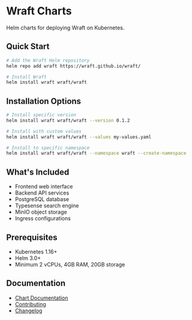 # Wraft Charts

Helm charts for deploying Wraft on Kubernetes.

## Quick Start

```bash
# Add the Wraft Helm repository
helm repo add wraft https://wraft.github.io/wraft/

# Install Wraft
helm install wraft wraft/wraft
```

## Installation Options

```bash
# Install specific version
helm install wraft wraft/wraft --version 0.1.2

# Install with custom values
helm install wraft wraft/wraft --values my-values.yaml

# Install to specific namespace
helm install wraft wraft/wraft --namespace wraft --create-namespace
```

## What's Included

- Frontend web interface
- Backend API services
- PostgreSQL database
- Typesense search engine
- MinIO object storage
- Ingress configurations

## Prerequisites

- Kubernetes 1.16+
- Helm 3.0+
- Minimum 2 vCPUs, 4GB RAM, 20GB storage

## Documentation

- [Chart Documentation](charts/wraft/README.md)
- [Contributing](CONTRIBUTING.md)
- [Changelog](CHANGELOG.md) 